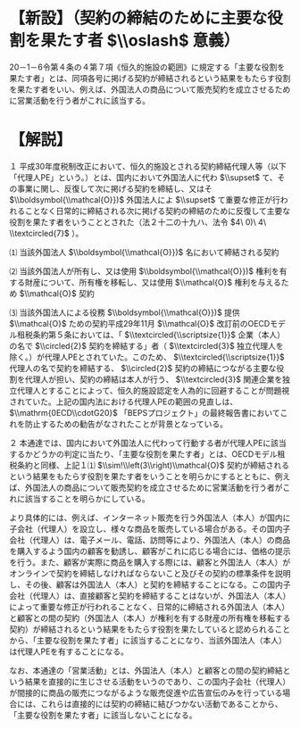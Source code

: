# 【新設】（契約の締結のために主要な役割を果たす者 $\\oslash$ 意義）

20－1－6令第４条の４第７項《恒久的施設の範囲》に規定する「主要な役割を果たす者」とは、同項各号に掲げる契約が締結されるという結果をもたらす役割を果たす者をいい、例えば、外国法人の商品について販売契約を成立させるために営業活動を行う者がこれに該当する。

# 【解説】

１ 平成30年度税制改正において、恒久的施設とされる契約締結代理人等（以下「代理人PE」という。）とは、国内において外国法人に代わ $\\supset$ て、その事業に関し、反復して次に掲げる契約を締結し、又はそ $\\boldsymbol{\\mathcal{O}})$ 外国法人によ $\\supset$ て重要な修正が行われることなく日常的に締結される次に掲げる契約の締結のために反復して主要な役割を果たす者をいうこととされた（法２十二の十九ハ、法令 $4\ 0)\ 4\ \\textcircled{7}$ ）。

⑴ 当該外国法人 $\\boldsymbol{\\mathcal{O}})$ 名において締結される契約

⑵ 当該外国法人が所有し、又は使用 $\\boldsymbol{\\mathcal{O}})$ 権利を有する財産について、所有権を移転し、又は使用 $\\mathcal{O}$ 権利を与えるため $\\mathcal{O}$ 契約

⑶ 当該外国法人による役務 $\\boldsymbol{\\mathcal{O}})$ 提供 $\\mathcal{O}$ ための契約平成29年11月 $\\mathcal{O}$ 改訂前のOECDモデル租税条約第５条においては、「 $\\textcircled{\\scriptsize{1}}$ 企業（本人）の名で $\\circled{2}$ 契約を締結する」者（ $\\textcircled{3}$ 独立代理人を除く。）が代理人PEとされていた。このため、 $\\textcircled{\\scriptsize{1}}$ 代理人の名で契約を締結する、 $\\circled{2}$ 契約の締結につながる主要な役割を代理人が担い、契約の締結は本人が行う、 $\\textcircled{3}$ 関連企業を独立代理人とすることによって、恒久的施設認定を人為的に回避することが問題視されていた。上記の国内法における代理人PEの範囲の見直しは、 $\\mathrm{0ECD\\cdotG20}$ 「BEPSプロジェクト」の最終報告書においてこれを防止するための勧告がなされたことが背景となっている。

２ 本通達では、国内において外国法人に代わって行動する者が代理人PEに該当するかどうかの判定に当たり、「主要な役割を果たす者」とは、OECDモデル租税条約と同様、上記１⑴ $\\sim!\\left(3\\right)\\mathcal{O}$ 契約が締結されるという結果をもたらす役割を果たす者をいうことを明らかにするとともに、例えば、外国法人の商品について販売契約を成立させるために営業活動を行う者がこれに該当することを明らかにしている。

より具体的には、例えば、インターネット販売を行う外国法人（本人）が国内に子会社（代理人）を設立し、様々な商品を販売している場合がある。その国内子会社（代理人）は、電子メール、電話、訪問等により、外国法人（本人）の商品を購入するよう国内の顧客を勧誘し、顧客がこれに応じる場合には、価格の提示を行う。また、顧客が実際に商品を購入する際には、顧客と外国法人（本人）がオンラインで契約を締結しなければならないこと及びその契約の標準条件を説明し、その後、顧客は外国法人（本人）と契約を締結することになる。この国内子会社（代理人）は、直接顧客と契約を締結することはないが、外国法人（本人）によって重要な修正が行われることなく、日常的に締結される外国法人（本人）と顧客との間の契約（外国法人（本人）が権利を有する財産の所有権を移転する契約）が締結されるという結果をもたらす役割を果たしていると認められることから、「主要な役割を果たす者」に該当することになり、当該外国法人（本人）は代理人PEを有することになる。

なお、本通達の「営業活動」とは、外国法人（本人）と顧客との間の契約締結という結果を直接的に生じさせる活動をいうのであり、この国内子会社（代理人）が間接的に商品の販売につながるような販売促進や広告宣伝のみを行っている場合には、これらは直接的には契約の締結に結びつかない活動であることから、「主要な役割を果たす者」に該当しないことになる。